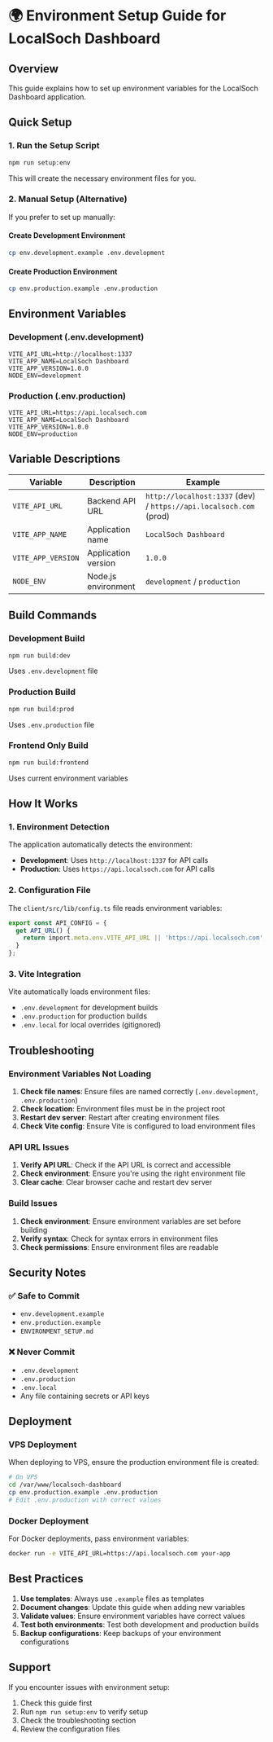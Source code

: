 # 🌍 Environment Setup Guide for LocalSoch Dashboard

## Overview
This guide explains how to set up environment variables for the LocalSoch Dashboard application.

## Quick Setup

### 1. Run the Setup Script
```bash
npm run setup:env
```

This will create the necessary environment files for you.

### 2. Manual Setup (Alternative)

If you prefer to set up manually:

#### Create Development Environment
```bash
cp env.development.example .env.development
```

#### Create Production Environment
```bash
cp env.production.example .env.production
```

## Environment Variables

### Development (.env.development)
```env
VITE_API_URL=http://localhost:1337
VITE_APP_NAME=LocalSoch Dashboard
VITE_APP_VERSION=1.0.0
NODE_ENV=development
```

### Production (.env.production)
```env
VITE_API_URL=https://api.localsoch.com
VITE_APP_NAME=LocalSoch Dashboard
VITE_APP_VERSION=1.0.0
NODE_ENV=production
```

## Variable Descriptions

| Variable | Description | Example |
|----------|-------------|---------|
| `VITE_API_URL` | Backend API URL | `http://localhost:1337` (dev) / `https://api.localsoch.com` (prod) |
| `VITE_APP_NAME` | Application name | `LocalSoch Dashboard` |
| `VITE_APP_VERSION` | Application version | `1.0.0` |
| `NODE_ENV` | Node.js environment | `development` / `production` |

## Build Commands

### Development Build
```bash
npm run build:dev
```
Uses `.env.development` file

### Production Build
```bash
npm run build:prod
```
Uses `.env.production` file

### Frontend Only Build
```bash
npm run build:frontend
```
Uses current environment variables

## How It Works

### 1. Environment Detection
The application automatically detects the environment:
- **Development**: Uses `http://localhost:1337` for API calls
- **Production**: Uses `https://api.localsoch.com` for API calls

### 2. Configuration File
The `client/src/lib/config.ts` file reads environment variables:
```typescript
export const API_CONFIG = {
  get API_URL() {
    return import.meta.env.VITE_API_URL || 'https://api.localsoch.com';
  }
};
```

### 3. Vite Integration
Vite automatically loads environment files:
- `.env.development` for development builds
- `.env.production` for production builds
- `.env.local` for local overrides (gitignored)

## Troubleshooting

### Environment Variables Not Loading
1. **Check file names**: Ensure files are named correctly (`.env.development`, `.env.production`)
2. **Check location**: Environment files must be in the project root
3. **Restart dev server**: Restart after creating environment files
4. **Check Vite config**: Ensure Vite is configured to load environment files

### API URL Issues
1. **Verify API URL**: Check if the API URL is correct and accessible
2. **Check environment**: Ensure you're using the right environment file
3. **Clear cache**: Clear browser cache and restart dev server

### Build Issues
1. **Check environment**: Ensure environment variables are set before building
2. **Verify syntax**: Check for syntax errors in environment files
3. **Check permissions**: Ensure environment files are readable

## Security Notes

### ✅ Safe to Commit
- `env.development.example`
- `env.production.example`
- `ENVIRONMENT_SETUP.md`

### ❌ Never Commit
- `.env.development`
- `.env.production`
- `.env.local`
- Any file containing secrets or API keys

## Deployment

### VPS Deployment
When deploying to VPS, ensure the production environment file is created:
```bash
# On VPS
cd /var/www/localsoch-dashboard
cp env.production.example .env.production
# Edit .env.production with correct values
```

### Docker Deployment
For Docker deployments, pass environment variables:
```bash
docker run -e VITE_API_URL=https://api.localsoch.com your-app
```

## Best Practices

1. **Use templates**: Always use `.example` files as templates
2. **Document changes**: Update this guide when adding new variables
3. **Validate values**: Ensure environment variables have correct values
4. **Test both environments**: Test both development and production builds
5. **Backup configurations**: Keep backups of your environment configurations

## Support

If you encounter issues with environment setup:
1. Check this guide first
2. Run `npm run setup:env` to verify setup
3. Check the troubleshooting section
4. Review the configuration files 